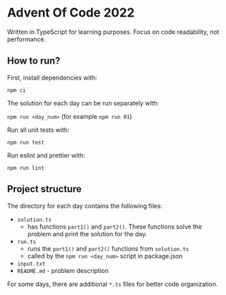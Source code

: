 # Advent Of Code 2022

Written in TypeScript for learning purposes. Focus on code readability, not performance.

## How to run?

First, install dependencies with:

`npm ci`

The solution for each day can be run separately with:

`npm run <day_num>` (for example `npm run 01`)

Run all unit tests with:

`npm run test`

Run eslint and prettier with:

`npm run lint`

## Project structure

The directory for each day contains the following files:

- `solution.ts`
  - has functions `part1()` and `part2()`. These functions solve the problem and print the solution for the day.
- `run.ts`
  - runs the `part1()` and `part2()` functions from `solution.ts`
  - called by the `npm run <day_num>` script in package.json
- `input.txt`
- `README.md` - problem description

For some days, there are additional `*.ts` files for better code organization.
